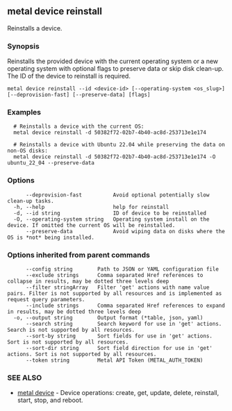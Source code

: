 ## metal device reinstall

Reinstalls a device.

### Synopsis

Reinstalls the provided device with the current operating system or a new operating system with optional flags to preserve data or skip disk clean-up. The ID of the device to reinstall is required.

```
metal device reinstall --id <device-id> [--operating-system <os_slug>] [--deprovision-fast] [--preserve-data] [flags]
```

### Examples

```
  # Reinstalls a device with the current OS:
  metal device reinstall -d 50382f72-02b7-4b40-ac8d-253713e1e174
  
  # Reinstalls a device with Ubuntu 22.04 while preserving the data on non-OS disks:
  metal device reinstall -d 50382f72-02b7-4b40-ac8d-253713e1e174 -O ubuntu_22_04 --preserve-data
```

### Options

```
      --deprovision-fast          Avoid optional potentially slow clean-up tasks.
  -h, --help                      help for reinstall
  -d, --id string                 ID of device to be reinstalled
  -O, --operating-system string   Operating system install on the device. If omitted the current OS will be reinstalled.
      --preserve-data             Avoid wiping data on disks where the OS is *not* being installed.
```

### Options inherited from parent commands

```
      --config string        Path to JSON or YAML configuration file
      --exclude strings      Comma separated Href references to collapse in results, may be dotted three levels deep
      --filter stringArray   Filter 'get' actions with name value pairs. Filter is not supported by all resources and is implemented as request query parameters.
      --include strings      Comma separated Href references to expand in results, may be dotted three levels deep
  -o, --output string        Output format (*table, json, yaml)
      --search string        Search keyword for use in 'get' actions. Search is not supported by all resources.
      --sort-by string       Sort fields for use in 'get' actions. Sort is not supported by all resources.
      --sort-dir string      Sort field direction for use in 'get' actions. Sort is not supported by all resources.
      --token string         Metal API Token (METAL_AUTH_TOKEN)
```

### SEE ALSO

* [metal device](metal_device.md)	 - Device operations: create, get, update, delete, reinstall, start, stop, and reboot.

